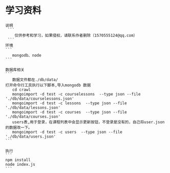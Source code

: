 
# 学习资料

    说明
     ```
        仅供参考和学习，如果侵权，请联系作者删除（1570555124@qq.com）
     ```
    环境
    ```
       mongodb、node 
    ```
    
    数据库相关  
    ```
       数据文件都在./db/data/
    打开命令行工具执行以下脚本,导入mongodb 数据
       cd crawl
       mongoimport -d test -c courselessons  --type json --file './db/data/courselessons.json'
       mongoimport -d test -c lessons  --type json --file './db/data/lessons.json'
       mongoimport -d test -c courses  --type json --file './db/data/courses.json'
       users表,用于登录，在课程列表中会显示更新按钮，不登录是没有的，自己将user.json的数据改一下。
       mongoimport -d test -c users  --type json --file './db/data/users.json'
    ```
    
    执行
    ```
    npm install 
    node index.js
    ```

